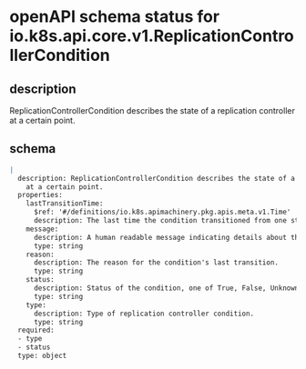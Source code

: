 # openAPI schema status for io.k8s.api.core.v1.ReplicationControllerCondition

## description

ReplicationControllerCondition describes the state of a replication controller at a certain point.

## schema

```yaml
|
  description: ReplicationControllerCondition describes the state of a replication controller
    at a certain point.
  properties:
    lastTransitionTime:
      $ref: '#/definitions/io.k8s.apimachinery.pkg.apis.meta.v1.Time'
      description: The last time the condition transitioned from one status to another.
    message:
      description: A human readable message indicating details about the transition.
      type: string
    reason:
      description: The reason for the condition's last transition.
      type: string
    status:
      description: Status of the condition, one of True, False, Unknown.
      type: string
    type:
      description: Type of replication controller condition.
      type: string
  required:
  - type
  - status
  type: object

```
